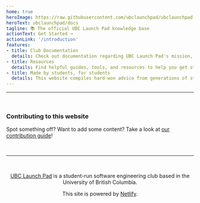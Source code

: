```yaml
---
home: true
heroImage: https://raw.githubusercontent.com/ubclaunchpad/ubclaunchpad.com/master/src/assets/about.png
heroText: ubclaunchpad/docs
tagline: 📚 The official UBC Launch Pad knowledge base
actionText: Get Started →
actionLink: '/introduction'
features:
- title: Club Documentation
  details: Check out documentation regarding UBC Launch Pad's mission, vision, and how we operate in our club handbook.
- title: Resources
  details: Find helpful guides, tools, and resources to help you get started and keep learning - accessible by anyone of any skill level.
- title: Made by students, for students
  details: This website compiles hard-won advice from generations of students in UBC Launch Pad.
---
```


<!-- markdownlint-disable -->

---

<br />

### Contributing to this website

Spot something off? Want to add some content? Take a look at [our contribution guide](./CONTRIBUTING.md)!

<br />

<hr />

<br />

<p align="center">
  <a href="https://ubclaunchpad.com" target="_blank" rel="noopener noreferrer">UBC Launch Pad</a>
  is a student-run software engineering club based in the University of British Columbia.
</p>

<p align="center">    
  This site is powered by <a href="https://netlify.com" target="_blank" rel="noopener noreferrer">Netlify</a>.
</p>

<br />
